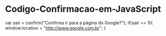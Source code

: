 # Codigo-Confirmacao-em-JavaScript

var sair = confirm("Confirma ir para a página do Google?");
if(sair == 1){
  window.location = "http://www.google.com.br";
}
